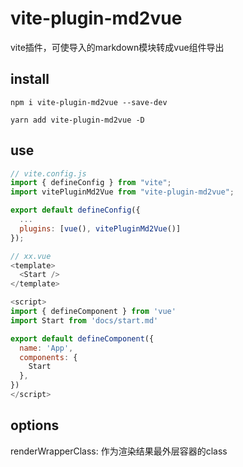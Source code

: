 # vite-plugin-md2vue

vite插件，可使导入的markdown模块转成vue组件导出

## install
```
npm i vite-plugin-md2vue --save-dev

yarn add vite-plugin-md2vue -D
```

## use
```javascript
// vite.config.js
import { defineConfig } from "vite";
import vitePluginMd2Vue from "vite-plugin-md2vue";

export default defineConfig({
  ...
  plugins: [vue(), vitePluginMd2Vue()]
});
```

```javascript
// xx.vue
<template>
  <Start />
</template>

<script>
import { defineComponent } from 'vue'
import Start from 'docs/start.md'

export default defineComponent({
  name: 'App',
  components: {
    Start
  },
})
</script>
```

## options

renderWrapperClass: 作为渲染结果最外层容器的class
